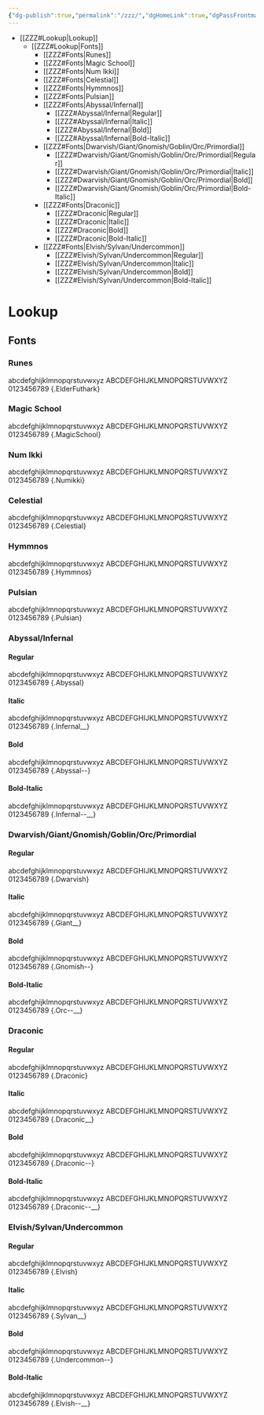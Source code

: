 ```yaml
---
{"dg-publish":true,"permalink":"/zzz/","dgHomeLink":true,"dgPassFrontmatter":true}
---
```


- [[ZZZ#Lookup|Lookup]]
	- [[ZZZ#Lookup|Fonts]]
		- [[ZZZ#Fonts|Runes]]
		- [[ZZZ#Fonts|Magic School]]
		- [[ZZZ#Fonts|Num Ikki]]
		- [[ZZZ#Fonts|Celestial]]
		- [[ZZZ#Fonts|Hymmnos]]
		- [[ZZZ#Fonts|Pulsian]]
		- [[ZZZ#Fonts|Abyssal/Infernal]]
			- [[ZZZ#Abyssal/Infernal|Regular]]
			- [[ZZZ#Abyssal/Infernal|Italic]]
			- [[ZZZ#Abyssal/Infernal|Bold]]
			- [[ZZZ#Abyssal/Infernal|Bold-Italic]]
		- [[ZZZ#Fonts|Dwarvish/Giant/Gnomish/Goblin/Orc/Primordial]]
			- [[ZZZ#Dwarvish/Giant/Gnomish/Goblin/Orc/Primordial|Regular]]
			- [[ZZZ#Dwarvish/Giant/Gnomish/Goblin/Orc/Primordial|Italic]]
			- [[ZZZ#Dwarvish/Giant/Gnomish/Goblin/Orc/Primordial|Bold]]
			- [[ZZZ#Dwarvish/Giant/Gnomish/Goblin/Orc/Primordial|Bold-Italic]]
		- [[ZZZ#Fonts|Draconic]]
			- [[ZZZ#Draconic|Regular]]
			- [[ZZZ#Draconic|Italic]]
			- [[ZZZ#Draconic|Bold]]
			- [[ZZZ#Draconic|Bold-Italic]]
		- [[ZZZ#Fonts|Elvish/Sylvan/Undercommon]]
			- [[ZZZ#Elvish/Sylvan/Undercommon|Regular]]
			- [[ZZZ#Elvish/Sylvan/Undercommon|Italic]]
			- [[ZZZ#Elvish/Sylvan/Undercommon|Bold]]
			- [[ZZZ#Elvish/Sylvan/Undercommon|Bold-Italic]]

# Lookup
## Fonts
### Runes
abcdefghijklmnopqrstuvwxyz ABCDEFGHIJKLMNOPQRSTUVWXYZ 0123456789
{.ElderFuthark}

### Magic School
abcdefghijklmnopqrstuvwxyz ABCDEFGHIJKLMNOPQRSTUVWXYZ 0123456789
{.MagicSchool}

### Num Ikki
abcdefghijklmnopqrstuvwxyz ABCDEFGHIJKLMNOPQRSTUVWXYZ 0123456789
{.Numikki}

### Celestial
abcdefghijklmnopqrstuvwxyz ABCDEFGHIJKLMNOPQRSTUVWXYZ 0123456789
{.Celestial}

### Hymmnos
abcdefghijklmnopqrstuvwxyz ABCDEFGHIJKLMNOPQRSTUVWXYZ 0123456789
{.Hymmnos}

### Pulsian
abcdefghijklmnopqrstuvwxyz ABCDEFGHIJKLMNOPQRSTUVWXYZ 0123456789
{.Pulsian}

### Abyssal/Infernal
#### Regular
abcdefghijklmnopqrstuvwxyz ABCDEFGHIJKLMNOPQRSTUVWXYZ 0123456789
{.Abyssal}
#### Italic
abcdefghijklmnopqrstuvwxyz ABCDEFGHIJKLMNOPQRSTUVWXYZ 0123456789
{.Infernal__}
#### Bold
abcdefghijklmnopqrstuvwxyz ABCDEFGHIJKLMNOPQRSTUVWXYZ 0123456789
{.Abyssal--}
#### Bold-Italic
abcdefghijklmnopqrstuvwxyz ABCDEFGHIJKLMNOPQRSTUVWXYZ 0123456789
{.Infernal--__}

### Dwarvish/Giant/Gnomish/Goblin/Orc/Primordial
#### Regular
abcdefghijklmnopqrstuvwxyz ABCDEFGHIJKLMNOPQRSTUVWXYZ 0123456789
{.Dwarvish}
#### Italic
abcdefghijklmnopqrstuvwxyz ABCDEFGHIJKLMNOPQRSTUVWXYZ 0123456789
{.Giant__}
#### Bold
abcdefghijklmnopqrstuvwxyz ABCDEFGHIJKLMNOPQRSTUVWXYZ 0123456789
{.Gnomish--}
#### Bold-Italic
abcdefghijklmnopqrstuvwxyz ABCDEFGHIJKLMNOPQRSTUVWXYZ 0123456789
{.Orc--__}

### Draconic
#### Regular
abcdefghijklmnopqrstuvwxyz ABCDEFGHIJKLMNOPQRSTUVWXYZ 0123456789
{.Draconic}
#### Italic
abcdefghijklmnopqrstuvwxyz ABCDEFGHIJKLMNOPQRSTUVWXYZ 0123456789
{.Draconic__}
#### Bold
abcdefghijklmnopqrstuvwxyz ABCDEFGHIJKLMNOPQRSTUVWXYZ 0123456789
{.Draconic--}
#### Bold-Italic
abcdefghijklmnopqrstuvwxyz ABCDEFGHIJKLMNOPQRSTUVWXYZ 0123456789
{.Draconic--__}

### Elvish/Sylvan/Undercommon
#### Regular
abcdefghijklmnopqrstuvwxyz ABCDEFGHIJKLMNOPQRSTUVWXYZ 0123456789
{.Elvish}
#### Italic
abcdefghijklmnopqrstuvwxyz ABCDEFGHIJKLMNOPQRSTUVWXYZ 0123456789
{.Sylvan__}
#### Bold
abcdefghijklmnopqrstuvwxyz ABCDEFGHIJKLMNOPQRSTUVWXYZ 0123456789
{.Undercommon--}
#### Bold-Italic
abcdefghijklmnopqrstuvwxyz ABCDEFGHIJKLMNOPQRSTUVWXYZ 0123456789
{.Elvish--__}




